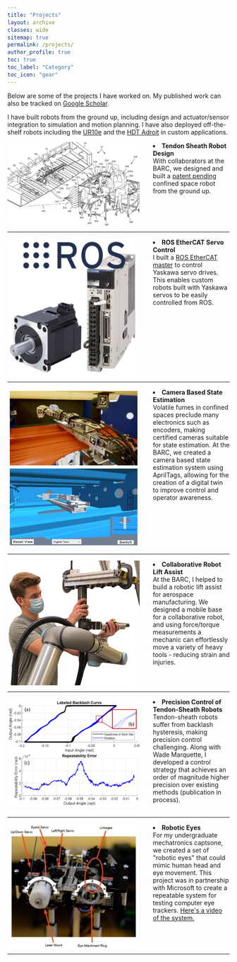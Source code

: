 ```yaml
---
title: "Projects"
layout: archive
classes: wide
sitemap: true
permalink: /projects/
author_profile: true
toc: true
toc_label: "Category"
toc_icon: "gear"
---
```


Below are some of the projects I have worked on. My published work can also be tracked on [Google Scholar](https://scholar.google.com/citations?hl=en&user=5dPjODwAAAAJ).

I have built robots from the ground up, including design and actuator/sensor integration to simulation and motion planning. I have also deployed off-the-shelf robots including the <a href="https://www.universal-robots.com/products/ur10-robot/">UR10e</a> and the <a href="https://www.hdtrobotics.com/">HDT Adroit</a> in custom applications.

<img src="/assets/images/cable-arm-overview.png" width="300" height="auto" alt="" align="left" style="padding-right: 30px;" /> 
<li> <strong>Tendon Sheath Robot Design</strong> <br> 
  With collaborators at the BARC, we designed and built a <a href="https://patents.google.com/patent/US20220281102A1/">patent pending</a> confined space robot from the ground up.
</li>
<br clear="left"/>
<hr />

<img src="/assets/images/ros-ethercat.png" width="300" height="auto" alt="" align="left" style="padding-right: 30px;" /> 
<li> <strong>ROS EtherCAT Servo Control</strong> <br> 
  I built a <a href="https://github.com/SchultzKyle/yaskawa-ros-ethercat-control">ROS EtherCAT master</a> to control Yaskawa servo drives. This enables custom robots built with Yaskawa servos to be easily controlled from ROS.
</li>
<br clear="left"/>
<hr />

<img src="/assets/images/state-estimation.png" width="300" height="auto" alt="" align="left" style="padding-right: 30px;" /> 
<li> <strong>Camera Based State Estimation</strong> <br> 
 Volatile fumes in confined spaces preclude many electronics such as encoders, making certified cameras suitable for state estimation. At the BARC, we created a camera based state estimation system using AprilTags, allowing for the creation of a digital twin to improve control and operator awareness.
</li>
<br clear="left"/>
<hr />

<img src="/assets/images/lift-assist.png" width="300" height="auto" alt="" align="left" style="padding-right: 30px;" /> 
<li> <strong>Collaborative Robot Lift Assist</strong> <br> 
  At the BARC, I helped to build a robotic lift assist for aerospace manufacturing. We designed a mobile base for a collaborative robot, and using force/torque measurements a mechanic can effortlessly move a variety of heavy tools - reducing strain and injuries.
</li>
<br clear="left"/>
<hr />

<img src="/assets/images/backlash-control.png" width="300" height="auto" alt="" align="left" style="padding-right: 30px;" /> 
<li> <strong>Precision Control of Tendon-Sheath Robots</strong> <br> 
  Tendon-sheath robots suffer from backlash hysteresis, making precision control challenging. Along with Wade Marquette, I developed a control strategy that achieves an order of magnitude higher precision over existing methods (publication in process).
</li>
<br clear="left"/>
<hr />

<img src="/assets/images/robotic-eyes.png" width="300" height="auto" alt="" align="left" style="padding-right: 30px;" /> 
<li> <strong>Robotic Eyes</strong> <br> 
  For my undergraduate mechatronics captsone, we created a set of "robotic eyes" that could mimic human head and eye movement. This project was in partnership with Microsoft to create a repeatable system for testing computer eye trackers. <a href="https://www.youtube.com/watch?v=4C0g8liDMJ8&t=52s">Here's a video of the system.</a>
</li>
<br clear="left"/>
<hr />